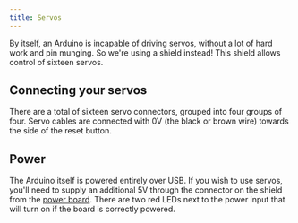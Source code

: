 ```yaml
---
title: Servos
---
```


By itself, an Arduino is incapable of driving servos, without a lot of hard work and pin munging. So we're using a shield instead! This shield allows control of sixteen servos.

## Connecting your servos
There are a total of sixteen servo connectors, grouped into four groups of four. Servo cables are connected with 0V (the black or brown wire) towards the side of the reset button.

## Power
The Arduino itself is powered entirely over USB. If you wish to use servos, you'll need to supply an additional 5V through the connector on the shield from the [power board](/kit/power-board). There are two red LEDs next to the power input that will turn on if the board is correctly powered.
